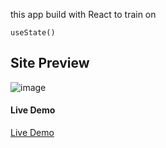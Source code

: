 this app build with React to train on
```
useState()
```

## Site Preview
![image](https://lh3.googleusercontent.com/fife/ALs6j_F5D3QTsf9ZzoILlV2AqhInDd4fM5rPPZVFIx2BMyd16yrJW6vNhH8d9pP6FoDe-8dYFmTs9gucFfN2MDR54NfzA7cEJjUpiZ8QB-WeV3cxMK4hBgieAMeeOFnIeLaIdCiUxiFbpUQXmMyNX9wI8souHLteRBfPxjrP7pPJRnzGJI0nHg94yoGBmW-dLWa1nc1RWSxIIKuFJFxFUZ8frqEDN9lImbNs1zbg0z0MvwcZ-9UmU-E6PvgvAtvG3QfCO_EJVJ_mdcPWAs5IUigOqFVqXZo-Bvh10kann1_uqnmxJ-sWc9SjjsJZ5OeW5Yl6caRwMkTWoeUT0NtpIKYReIuIxF1nOEqK-q7i4kFEJVB_gvhWK4bNtmItTG2hjr6U4IxPXzfurfNWLveDz_SZ_s-ZNze5KNNLp_KK4tTS97KVc3lHDXVvHm0UHGfTFo12LOqdnfZlUMnAsC8lfQi_Jb7eouNpAtCK8TyKgYeXSShpFUXcT0FmDYnfPuToEmRdow-OAmJMQ2fbsZOcm936qtSw4kq-AnZz9x2UIRQKxZPQwF1LNE-cgMyfIjvzO9p2l_LYQpTsbdUvELSfQdUAlpJ4q2rzMNmM1JfyRxTMEA5yh_BKoecpIfC3marz0SfDTpr047s1UGRXlBL2gqZz-aTq6ENWv0d-WGBQ7qFjXAGpqWfWf_4xZ5EJ-td1SJokgfntqVa27uRcXJWHTAKYcUfVmzFe1Y6YtqXcGkP8TGbXxf6GadEWnflS-VoQiKypaBmFBsJg-U9rFCpgljWjPAZCJZ94VywW8MGhj_oCUUU0OCJCJMlnoi_eBqP914VuiG066D61H01Ss9pbTs-I8mx1MaEYgIMdb-wMtflvzO0PClATs1Z1Z3HsbWMn1tRgOeZR30djQKoV3LpJyzpspV7SYrLwcB-wuHFJKHZg70AnNz8dqGcX9yaqPW_9IGCjQJ3MVbEJrkjq1d20YKCrYirXH6X_iVShjqhzdx6epVuzAAJTGKa43CJEl2p_gfDSZrhMgmD3RdCgPjK0PrfPfOFGeIBi52BQU-Up8sVBZdyBMRrCmbZIM2k0_FGAaT7vk8_A9Eklj8vEHHG0mBseU65aZwVwqDYWntnw3muT0JSH3XunKQT3uinFJ0cHRPH4qpHmsXlVbWID0QEiLZxDDYJVJ6fGwufpBjDxq1LPFkEOqLvow6z7N0OqfhrtuNtQjG1rCj39VXzXhet_tqR5KRwJuulIvHW0KfCVAhsHPF-CHNkH9yYTHuUui9veCryFjp2yQOAoQ0JB2aqfEpmilLeKb9pELfg54SxQ3zBldUFw9Na1HMUd6f1f63d1l8sJb7dvFgEtvtLOXezL2ypGlH7XbbUEsQmL8up7o_xlFUBCxksyTvBu7Y00TqQlDSSo5oGizNEqwoVIQn06zLPEKzkkS_0iLEJlFpf5ui_jR_T1hsryZ5EpjcyR_QbyElCKxqf_T4GhRIqPTguuSJqh0YYQAvotWL9jzSo9fIjH5C8rGDkjZr8K0jYP-pXV_vXsIsYX9JpFjWYdyGgKG8phFkF1fnN3AjA5TJGVNLK0qPLNxqLm1V2pzbHuAjU1KD5vLrESR1-FoosGB2UD_dagOIPM_GvRWDbgsbJecQutXttEz9_h=s1200)

#### Live Demo

[Live Demo](https://questions-buttons.netlify.app/)



